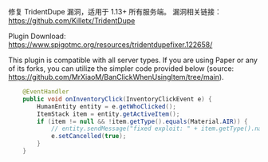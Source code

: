 修复 TridentDupe 漏洞，适用于 1.13+ 所有服务端。
漏洞相关链接：https://github.com/Killetx/TridentDupe

Plugin Download: https://www.spigotmc.org/resources/tridentdupefixer.122658/

This plugin is compatible with all server types. If you are using Paper or any of its forks, you can utilize the simpler code provided below (source: https://github.com/MrXiaoM/BanClickWhenUsingItem/tree/main).
```java
    @EventHandler
    public void onInventoryClick(InventoryClickEvent e) {
        HumanEntity entity = e.getWhoClicked();
        ItemStack item = entity.getActiveItem();
        if (item != null && !item.getType().equals(Material.AIR)) {
            // entity.sendMessage("fixed exploit: " + item.getType().name());
            e.setCancelled(true);
        }
    }
